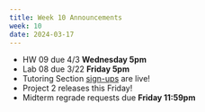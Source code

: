 ```yaml
---
title: Week 10 Announcements
week: 10
date: 2024-03-17
---
```


* HW 09 due 4/3 **Wednesday 5pm**
* Lab 08 due 3/22 **Friday 5pm**
* Tutoring Section [sign-ups](https://tutoring.data8.org/) are live!
* Project 2 releases this Friday!
* Midterm regrade requests due **Friday 11:59pm**